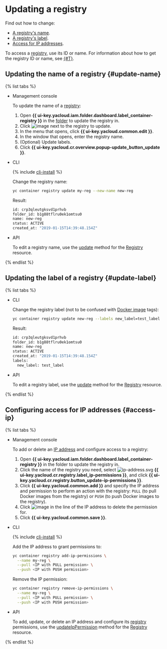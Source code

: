 # Updating a registry

Find out how to change:
* [A registry's name](#update-name).
* [A registry's label](#update-label).
* [Access for IP addresses](#access-ip).

To access a [registry](../../concepts/registry.md), use its ID or name. For information about how to get the registry ID or name, see [{#T}](registry-list.md).

## Updating the name of a registry {#update-name}

{% list tabs %}

- Management console

  To update the name of a [registry](../../concepts/registry.md):
  1. Open **{{ ui-key.yacloud.iam.folder.dashboard.label_container-registry }}** in the [folder](../../../resource-manager/concepts/resources-hierarchy.md#folder) to update the registry in.
  1. Click ![image](../../../_assets/vertical-ellipsis.svg) next to the registry to update.
  1. In the menu that opens, click **{{ ui-key.yacloud.common.edit }}**.
  1. In the window that opens, enter the registry name.
  1. (Optional) Update labels.
  1. Click **{{ ui-key.yacloud.cr.overview.popup-update_button_update }}**.

- CLI

  {% include [cli-install](../../../_includes/cli-install.md) %}

  Change the registry name:

  ```bash
  yc container registry update my-reg --new-name new-reg
  ```

  Result:

  ```bash
  id: crp3qleutgksvd1prhvb
  folder_id: b1g88tflru0ek1omtsu0
  name: new-reg
  status: ACTIVE
  created_at: "2019-01-15T14:39:48.154Z"
  ```

- API

  To edit a registry name, use the [update](../../api-ref/Registry/update.md) method for the [Registry](../../api-ref/Registry/) resource.

{% endlist %}

## Updating the label of a registry {#update-label}

{% list tabs %}

- CLI

  Change the registry label (not to be confused with [Docker image](../../concepts/docker-image.md) tags):

  ```bash
  yc container registry update new-reg --labels new_label=test_label
  ```

  Result:

  ```bash
  id: crp3qleutgksvd1prhvb
  folder_id: b1g88tflru0ek1omtsu0
  name: new-reg
  status: ACTIVE
  created_at: "2019-01-15T14:39:48.154Z"
  labels:
    new_label: test_label
  ```

- API

  To edit a registry label, use the [update](../../api-ref/Registry/update.md) method for the [Registry](../../api-ref/Registry/) resource.

{% endlist %}

## Configuring access for IP addresses {#access-ip}

{% list tabs %}

- Management console

  To add or delete an [IP address](../../../vpc/concepts/address.md) and configure access to a registry:
  1. Open **{{ ui-key.yacloud.iam.folder.dashboard.label_container-registry }}** in the folder to update the registry in.
  1. Click the name of the registry you need, select ![ip-address.svg](../../../_assets/container-registry/ip-access.svg) **{{ ui-key.yacloud.cr.registry.label_ip-permissions }}**, and click **{{ ui-key.yacloud.cr.registry.button_update-ip-permissions }}**.
  1. Click **{{ ui-key.yacloud.common.add }}** and specify the IP address and permission to perform an action with the registry: `PULL` (to pull Docker images from the registry) or `PUSH` (to push Docker images to the registry).
  1. Click ![image](../../../_assets/cross.svg) in the line of the IP address to delete the permission for.
  1. Click **{{ ui-key.yacloud.common.save }}**.

- CLI

  {% include [cli-install](../../../_includes/cli-install.md) %}

  Add the IP address to grant permissions to:

  ```bash
  yc container registry add-ip-permissions \
    --name my-reg \
    --pull <IP with PULL permission> \
    --push <IP with PUSH permission>
  ```

  Remove the IP permission:

  ```bash
  yc container registry remove-ip-permissions \
    --name my-reg \
    --pull <IP with PULL permission> \
    --push <IP with PUSH permission>
  ```

- API

  To add, update, or delete an IP address and configure its [registry](../../concepts/registry.md) permissions, use the [updateIpPermission](../../api-ref/Registry/updateIpPermission.md) method for the [Registry](../../api-ref/Registry/) resource.

{% endlist %}